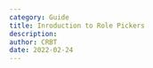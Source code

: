 ```yaml
---
category: Guide
title: Inroduction to Role Pickers
description:
author: CRBT
date: 2022-02-24
---
```


<script lang="ts">
	import MetaTags from '$lib/components/MetaTags.svelte'; import BlogHeader from
	'$lib/components/BlogHeader.svelte';
</script>

<MetaTags title={title} description={description} />
<BlogHeader metadata={metadata} />

